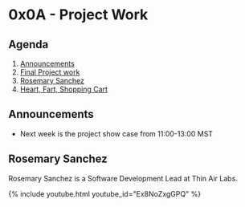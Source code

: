 # 0x0A - Project Work

## Agenda

1. [Announcements](#announcements)
1. [Final Project work](../0x0A/)
1. [Rosemary Sanchez](#rosemary-sanchez)
1. [Heart, Fart, Shopping Cart](https://docs.google.com/document/d/1B7PpuevDeee2ygKKrPIOC4iqzKjuWSUDIjt1qw0ulrM/edit)

## Announcements

* Next week is the project show case from 11:00-13:00 MST

## Rosemary Sanchez

Rosemary Sanchez is a Software Development Lead at Thin Air Labs.

{% include youtube.html youtube_id="Ex8NoZxgGPQ" %}
